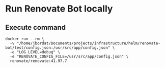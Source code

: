# Run Renovate Bot locally

## Execute command

```shell
docker run --rm \
  -v "/home/jbordat/Documents/projects/infrastructure/helm/renovate-bot/test/config.json:/usr/src/app/config.json" \
  -e "LOG_LEVEL=debug" \
  -e "RENOVATE_CONFIG_FILE=/usr/src/app/config.json" \
  renovate/renovate:41.97.7
```
